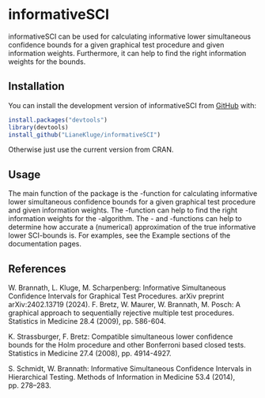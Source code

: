 
<!-- README.md is generated from README.Rmd. Please edit that file -->

# informativeSCI

<!-- badges: start -->
<!-- badges: end -->

informativeSCI can be used for calculating informative lower
simultaneous confidence bounds for a given graphical test procedure and
given information weights. Furthermore, it can help to find the right
information weights for the bounds.

## Installation

You can install the development version of informativeSCI from
[GitHub](https://github.com/) with:

``` r
install.packages("devtools")
library(devtools)
install_github("LianeKluge/informativeSCI")
```

Otherwise just use the current version from CRAN.

## Usage

The main function of the package is the -function for calculating
informative lower simultaneous confidence bounds for a given graphical
test procedure and given information weights. The -function can help to
find the right information weights for the -algorithm. The - and
-functions can help to determine how accurate a (numerical)
approximation of the true informative lower SCI-bounds is. For examples,
see the Example sections of the documentation pages.

## References

W. Brannath, L. Kluge, M. Scharpenberg: Informative Simultaneous
Confidence Intervals for Graphical Test Procedures. arXiv preprint
arXiv:2402.13719 (2024). F. Bretz, W. Maurer, W. Brannath, M. Posch: A
graphical approach to sequentially rejective multiple test procedures.
Statistics in Medicine 28.4 (2009), pp. 586-604.

K. Strassburger, F. Bretz: Compatible simultaneous lower confidence
bounds for the Holm procedure and other Bonferroni based closed tests.
Statistics in Medicine 27.4 (2008), pp. 4914-4927.

S. Schmidt, W. Brannath: Informative Simultaneous Confidence Intervals
in Hierarchical Testing. Methods of Information in Medicine 53.4 (2014),
pp. 278–283.
